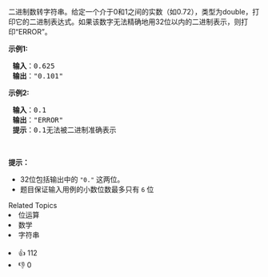 <p>二进制数转字符串。给定一个介于0和1之间的实数（如0.72），类型为double，打印它的二进制表达式。如果该数字无法精确地用32位以内的二进制表示，则打印“ERROR”。</p>

<p><strong>示例1:</strong></p>

<pre>
<strong> 输入</strong>：0.625
<strong> 输出</strong>："0.101"
</pre>

<p><strong>示例2:</strong></p>

<pre>
<strong> 输入</strong>：0.1
<strong> 输出</strong>："ERROR"
<strong> 提示</strong>：0.1无法被二进制准确表示
</pre>

<p>&nbsp;</p>

<p><strong>提示：</strong></p>

<ul> 
 <li>32位包括输出中的 <code>"0."</code> 这两位。</li> 
 <li>题目保证输入用例的小数位数最多只有 <code>6</code> 位</li> 
</ul>

<div><div>Related Topics</div><div><li>位运算</li><li>数学</li><li>字符串</li></div></div><br><div><li>👍 112</li><li>👎 0</li></div>